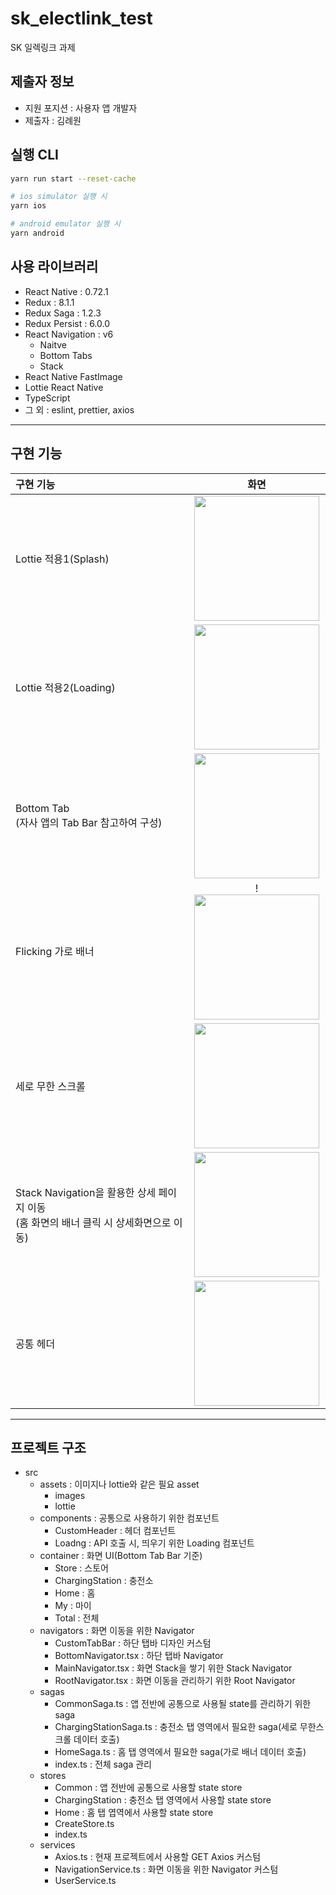 # sk_electlink_test

SK 일렉링크 과제

## 제출자 정보

- 지원 포지션 : 사용자 앱 개발자
- 제출자 : 김례원

## 실행 CLI

```bash
yarn run start --reset-cache

# ios simulator 실행 시
yarn ios

# android emulator 실행 시
yarn android
```

## 사용 라이브러리

- React Native : 0.72.1
- Redux : 8.1.1
- Redux Saga : 1.2.3
- Redux Persist : 6.0.0
- React Navigation : v6
  - Naitve
  - Bottom Tabs
  - Stack
- React Native FastImage
- Lottie React Native
- TypeScript
- 그 외 : eslint, prettier, axios

---

## 구현 기능

| 구현 기능                                                                                  |                              화면                               |
| :----------------------------------------------------------------------------------------- | :-------------------------------------------------------------: |
| Lottie 적용1(Splash)                                                                       |  <img src='src/assets/images/Readme/image.png' width="200" />   |
| Lottie 적용2(Loading)                                                                      | <img src='src/assets/images/Readme/image-1.png' width="200" />  |
| Bottom Tab <br> (자사 앱의 Tab Bar 참고하여 구성)                                          | <img src='src/assets/images/Readme/image-2.png' width="200" />  |
| Flicking 가로 배너                                                                         | !<img src='src/assets/images/Readme/image-1.png' width="200" /> |
| 세로 무한 스크롤                                                                           | <img src='src/assets/images/Readme/image-3.png' width="200" />  |
| Stack Navigation을 활용한 상세 페이지 이동 <br> (홈 화면의 배너 클릭 시 상세화면으로 이동) | <img src='src/assets/images/Readme/image-4.png' width="200" />  |
| 공통 헤더                                                                                  | <img src='src/assets/images/Readme/image-5.png' width="200" />  |

---

## 프로젝트 구조

- src
  - assets : 이미지나 lottie와 같은 필요 asset
    - images
    - lottie
  - components : 공통으로 사용하기 위한 컴포넌트
    - CustomHeader : 헤더 컴포넌트
    - Loadng : API 호출 시, 띄우기 위한 Loading 컴포넌트
  - container : 화면 UI(Bottom Tab Bar 기준)
    - Store : 스토어
    - ChargingStation : 충전소
    - Home : 홈
    - My : 마이
    - Total : 전체
  - navigators : 화면 이동을 위한 Navigator
    - CustomTabBar : 하단 탭바 디자인 커스텀
    - BottomNavigator.tsx : 하단 탭바 Navigator
    - MainNavigator.tsx : 화면 Stack을 쌓기 위한 Stack Navigator
    - RootNavigator.tsx : 화면 이동을 관리하기 위한 Root Navigator
  - sagas
    - CommonSaga.ts : 앱 전반에 공통으로 사용될 state를 관리하기 위한 saga
    - ChargingStationSaga.ts : 충전소 탭 영역에서 필요한 saga(세로 무한스크롤 데이터 호출)
    - HomeSaga.ts : 홈 탭 영역에서 필요한 saga(가로 배너 데이터 호출)
    - index.ts : 전체 saga 관리
  - stores
    - Common : 앱 전반에 공통으로 사용할 state store
    - ChargingStation : 충전소 탭 영역에서 사용할 state store
    - Home : 홈 탭 엽역에서 사용할 state store
    - CreateStore.ts
    - index.ts
  - services
    - Axios.ts : 현재 프로젝트에서 사용할 GET Axios 커스텀
    - NavigationService.ts : 화면 이동을 위한 Navigator 커스텀
    - UserService.ts
